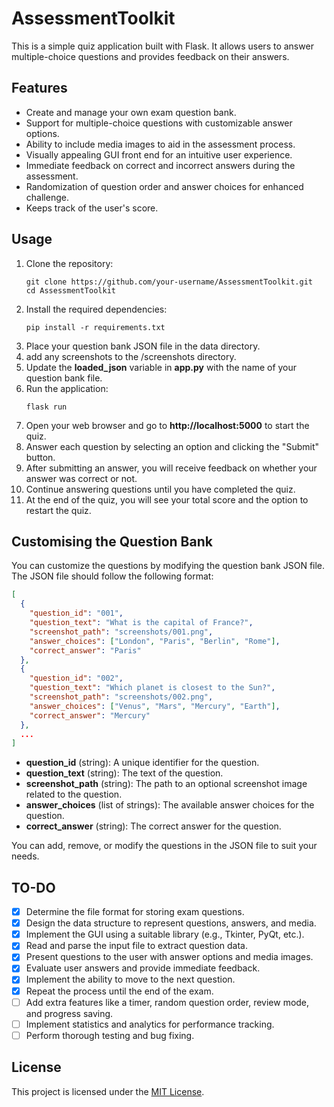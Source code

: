 # AssessmentToolkit

This is a simple quiz application built with Flask. It allows users to answer multiple-choice questions and provides feedback on their answers.

## Features

- Create and manage your own exam question bank.
- Support for multiple-choice questions with customizable answer options.
- Ability to include media images to aid in the assessment process.
- Visually appealing GUI front end for an intuitive user experience.
- Immediate feedback on correct and incorrect answers during the assessment.
- Randomization of question order and answer choices for enhanced challenge.
- Keeps track of the user's score.


## Usage

1. Clone the repository:
   ```shell
   git clone https://github.com/your-username/AssessmentToolkit.git
   cd AssessmentToolkit
2. Install the required dependencies:
   ```shell
   pip install -r requirements.txt
3. Place your question bank JSON file in the data directory.
4. add any screenshots to the /screenshots directory.
5. Update the **loaded_json** variable in **app.py** with the name of your question bank file.
6. Run the application:
   ```shell
   flask run
7. Open your web browser and go to **http://localhost:5000** to start the quiz.
8. Answer each question by selecting an option and clicking the "Submit" button.
9. After submitting an answer, you will receive feedback on whether your answer was correct or not.
10. Continue answering questions until you have completed the quiz.
11. At the end of the quiz, you will see your total score and the option to restart the quiz.

## Customising the Question Bank

You can customize the questions by modifying the question bank JSON file. The JSON file should follow the following format:

```json lines
[
  {
    "question_id": "001",
    "question_text": "What is the capital of France?",
    "screenshot_path": "screenshots/001.png",
    "answer_choices": ["London", "Paris", "Berlin", "Rome"],
    "correct_answer": "Paris"
  },
  {
    "question_id": "002",
    "question_text": "Which planet is closest to the Sun?",
    "screenshot_path": "screenshots/002.png",
    "answer_choices": ["Venus", "Mars", "Mercury", "Earth"],
    "correct_answer": "Mercury"
  },
  ...
]
```
- **question_id** (string): A unique identifier for the question.
- **question_text** (string): The text of the question.
- **screenshot_path** (string): The path to an optional screenshot image related to the question.
- **answer_choices** (list of strings): The available answer choices for the question.
- **correct_answer** (string): The correct answer for the question.

You can add, remove, or modify the questions in the JSON file to suit your needs.

## TO-DO

- [X] Determine the file format for storing exam questions.
- [X] Design the data structure to represent questions, answers, and media.
- [X] Implement the GUI using a suitable library (e.g., Tkinter, PyQt, etc.).
- [X] Read and parse the input file to extract question data.
- [X] Present questions to the user with answer options and media images.
- [X] Evaluate user answers and provide immediate feedback.
- [X] Implement the ability to move to the next question.
- [X] Repeat the process until the end of the exam.
- [ ] Add extra features like a timer, random question order, review mode, and progress saving.
- [ ] Implement statistics and analytics for performance tracking.
- [ ] Perform thorough testing and bug fixing.

## License

This project is licensed under the [MIT License](LICENSE).